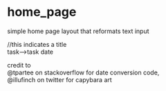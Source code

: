 # home_page
 simple home page layout that reformats text input

//this indicates a title<br>
task-->task date

credit to<br>
@tpartee on stackoverflow for date conversion code,<br>
@illufinch on twitter for capybara art<br>
